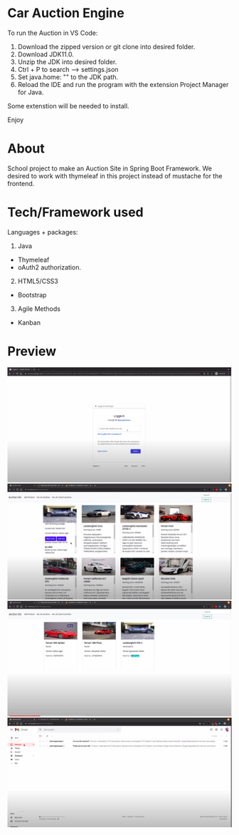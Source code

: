 # Car Auction Engine

To run the Auction in VS Code:

1. Download the zipped version or git clone into desired folder.
2. Download JDK11.0.
3. Unzip the JDK into desired folder.
4. Ctrl + P to search --> settings.json
5. Set java.home: "" to the JDK path.
6. Reload the IDE and run the program with the extension Project Manager for Java.

Some extenstion will be needed to install.

Enjoy


# About
  School project to make an Auction Site in Spring Boot Framework. We desired to work with thymeleaf in this project instead of mustache for the frontend.


# Tech/Framework used
Languages + packages:
1. Java
  - Thymeleaf
  - oAuth2 authorization.

2. HTML5/CSS3
  - Bootstrap
 
3. Agile Methods
  - Kanban
  

# Preview

<img src="pictures_for_github/1.png">
<img src="pictures_for_github/2.png">
<img src="pictures_for_github/3.png">
<img src="pictures_for_github/4.png">

